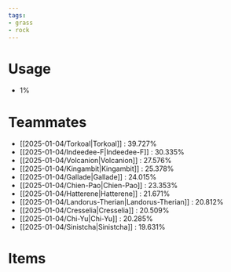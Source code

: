 ```yaml
---
tags:
- grass
- rock
---
```

# Usage
- 1%
# Teammates
- [[2025-01-04/Torkoal|Torkoal]] : 39.727%
- [[2025-01-04/Indeedee-F|Indeedee-F]] : 30.335%
- [[2025-01-04/Volcanion|Volcanion]] : 27.576%
- [[2025-01-04/Kingambit|Kingambit]] : 25.378%
- [[2025-01-04/Gallade|Gallade]] : 24.015%
- [[2025-01-04/Chien-Pao|Chien-Pao]] : 23.353%
- [[2025-01-04/Hatterene|Hatterene]] : 21.671%
- [[2025-01-04/Landorus-Therian|Landorus-Therian]] : 20.812%
- [[2025-01-04/Cresselia|Cresselia]] : 20.509%
- [[2025-01-04/Chi-Yu|Chi-Yu]] : 20.285%
- [[2025-01-04/Sinistcha|Sinistcha]] : 19.631%
# Items